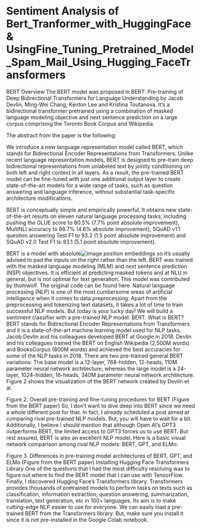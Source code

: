 # Sentiment Analysis of Bert_Tranformer_with_HuggingFace & UsingFine_Tuning_Pretrained_Model_Spam_Mail_Using_Hugging_FaceTransformers
BERT
Overview
The BERT model was proposed in BERT: Pre-training of Deep Bidirectional Transformers for Language Understanding by Jacob Devlin, Ming-Wei Chang, Kenton Lee and Kristina Toutanova. It’s a bidirectional transformer pretrained using a combination of masked language modeling objective and next sentence prediction on a large corpus comprising the Toronto Book Corpus and Wikipedia.

The abstract from the paper is the following:

We introduce a new language representation model called BERT, which stands for Bidirectional Encoder Representations from Transformers. Unlike recent language representation models, BERT is designed to pre-train deep bidirectional representations from unlabeled text by jointly conditioning on both left and right context in all layers. As a result, the pre-trained BERT model can be fine-tuned with just one additional output layer to create state-of-the-art models for a wide range of tasks, such as question answering and language inference, without substantial task-specific architecture modifications.

BERT is conceptually simple and empirically powerful. It obtains new state-of-the-art results on eleven natural language processing tasks, including pushing the GLUE score to 80.5% (7.7% point absolute improvement), MultiNLI accuracy to 86.7% (4.6% absolute improvement), SQuAD v1.1 question answering Test F1 to 93.2 (1.5 point absolute improvement) and SQuAD v2.0 Test F1 to 83.1 (5.1 point absolute improvement).

BERT is a model with absolute![image](https://user-images.githubusercontent.com/97341259/151912866-2c93dd5b-1442-4542-b666-2b011999d3c2.png)
 position embeddings so it’s usually advised to pad the inputs on the right rather than the left.
BERT was trained with the masked language modeling (MLM) and next sentence prediction (NSP) objectives. It is efficient at predicting masked tokens and at NLU in general, but is not optimal for text generation.
This model was contributed by thomwolf. The original code can be found here.
Natural language processing (NLP) is one of the most cumbersome areas of artificial intelligence when it comes to data preprocessing. Apart from the preprocessing and tokenizing text datasets, it takes a lot of time to train successful NLP models. But today is your lucky day! We will build a sentiment classifier with a pre-trained NLP model: BERT.
What is BERT?
BERT stands for Bidirectional Encoder Representations from Transformers and it is a state-of-the-art machine learning model used for NLP tasks. Jacob Devlin and his colleagues developed BERT at Google in 2018. Devlin and his colleagues trained the BERT on English Wikipedia (2,500M words) and BooksCorpus (800M words) and achieved the best accuracies for some of the NLP tasks in 2018. There are two pre-trained general BERT variations: The base model is a 12-layer, 768-hidden, 12-heads, 110M parameter neural network architecture, whereas the large model is a 24-layer, 1024-hidden, 16-heads, 340M parameter neural network architecture. Figure 2 shows the visualization of the BERT network created by Devlin et al.

Figure 2. Overall pre-training and fine-tuning procedures for BERT (Figure from the BERT paper)
So, I don’t want to dive deep into BERT since we need a whole different post for that. In fact, I already scheduled a post aimed at comparing rival pre-trained NLP models. But, you will have to wait for a bit.
Additionally, I believe I should mention that although Open AI’s GPT3 outperforms BERT, the limited access to GPT3 forces us to use BERT. But rest assured, BERT is also an excellent NLP model. Here is a basic visual network comparison among rival NLP models: BERT, GPT, and ELMo:

Figure 3. Differences in pre-training model architectures of BERT, GPT, and ELMo (Figure from the BERT paper)
Installing Hugging Face Transformers Library
One of the questions that I had the most difficulty resolving was to figure out where to find the BERT model that I can use with TensorFlow. Finally, I discovered Hugging Face’s Transformers library.
Transformers provides thousands of pretrained models to perform tasks on texts such as classification, information extraction, question answering, summarization, translation, text generation, etc in 100+ languages. Its aim is to make cutting-edge NLP easier to use for everyone.
We can easily load a pre-trained BERT from the Transformers library. But, make sure you install it since it is not pre-installed in the Google Colab notebook.
